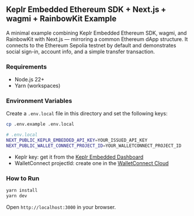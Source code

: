 ## Keplr Embedded Ethereum SDK + Next.js + wagmi + RainbowKit Example

A minimal example combining Keplr Embedded Ethereum SDK, wagmi, and RainbowKit
with Next.js — mirroring a common Ethereum dApp structure. It connects to the
Ethereum Sepolia testnet by default and demonstrates social sign-in, account
info, and a simple transfer transaction.

### Requirements

- Node.js 22+
- Yarn (workspaces)

### Environment Variables

Create a `.env.local` file in this directory and set the following keys:

```bash
cp .env.example .env.local
```

```bash
# .env.local
NEXT_PUBLIC_KEPLR_EMBEDDED_API_KEY=YOUR_ISSUED_API_KEY
NEXT_PUBLIC_WALLET_CONNECT_PROJECT_ID=YOUR_WALLETCONNECT_PROJECT_ID
```

- Keplr key: get it from the
  [Keplr Embedded Dashboard](https://dapp.oko.app)
- WalletConnect projectId: create one in the
  [WalletConnect Cloud](https://cloud.walletconnect.com)

### How to Run

```bash
yarn install
yarn dev
```

Open `http://localhost:3000` in your browser.
